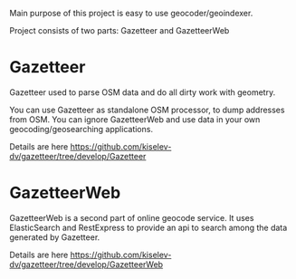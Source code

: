 Main purpose of this project is easy to use geocoder/geoindexer.

Project consists of two parts: Gazetteer and GazetteerWeb

Gazetteer
=========

Gazetteer used to parse OSM data and do all dirty work with geometry.

You can use Gazetteer as standalone OSM processor, to dump addresses from OSM. You can ignore GazetteerWeb and use data in your own geocoding/geosearching applications.

Details are here https://github.com/kiselev-dv/gazetteer/tree/develop/Gazetteer

GazetteerWeb
============

GazetteerWeb is a second part of online geocode service. It uses ElasticSearch and RestExpress to provide an api to search among the data generated by Gazetteer.

Details are here https://github.com/kiselev-dv/gazetteer/tree/develop/GazetteerWeb

